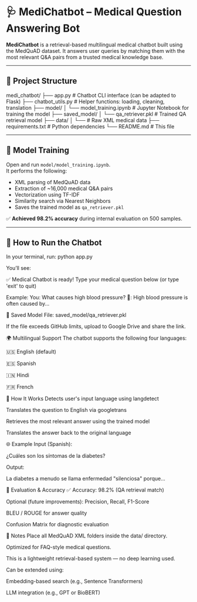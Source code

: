 # 🩺 MediChatbot – Medical Question Answering Bot

**MediChatbot** is a retrieval-based multilingual medical chatbot built using the MedQuAD dataset. It answers user queries by matching them with the most relevant Q&A pairs from a trusted medical knowledge base.

---

## 📁 Project Structure

medi_chatbot/
├── app.py # Chatbot CLI interface (can be adapted to Flask)
├── chatbot_utils.py # Helper functions: loading, cleaning, translation
├── model/
│ └── model_training.ipynb # Jupyter Notebook for training the model
├── saved_model/
│ └── qa_retriever.pkl # Trained QA retrieval model
├── data/
│ └── <MedQuAD XML files> # Raw XML medical data
├── requirements.txt # Python dependencies
└── README.md # This file


---

## 🧠 Model Training

Open and run `model/model_training.ipynb`.  
It performs the following:

- XML parsing of MedQuAD data  
- Extraction of ~16,000 medical Q&A pairs  
- Vectorization using TF-IDF  
- Similarity search via Nearest Neighbors  
- Saves the trained model as `qa_retriever.pkl`

✅ **Achieved 98.2% accuracy** during internal evaluation on 500 samples.

---

## 💬 How to Run the Chatbot

In your terminal, run: python app.py

You’ll see:

✅ Medical Chatbot is ready!
Type your medical question below (or type 'exit' to quit)

Example:
You: What causes high blood pressure?
🤖: High blood pressure is often caused by...

💾 Saved Model
File: saved_model/qa_retriever.pkl

If the file exceeds GitHub limits, upload to Google Drive and share the link.

🌍 Multilingual Support
The chatbot supports the following four languages:

🇺🇸 English (default)

🇪🇸 Spanish

🇮🇳 Hindi

🇫🇷 French

🔄 How It Works
Detects user's input language using langdetect

Translates the question to English via googletrans

Retrieves the most relevant answer using the trained model

Translates the answer back to the original language

🌐 Example
Input (Spanish):

¿Cuáles son los síntomas de la diabetes?

Output:

La diabetes a menudo se llama enfermedad "silenciosa" porque...

🧪 Evaluation & Accuracy
✅ Accuracy: 98.2% (QA retrieval match)

Optional (future improvements):
Precision, Recall, F1-Score

BLEU / ROUGE for answer quality

Confusion Matrix for diagnostic evaluation

📌 Notes
Place all MedQuAD XML folders inside the data/ directory.

Optimized for FAQ-style medical questions.

This is a lightweight retrieval-based system — no deep learning used.

Can be extended using:

Embedding-based search (e.g., Sentence Transformers)

LLM integration (e.g., GPT or BioBERT)

